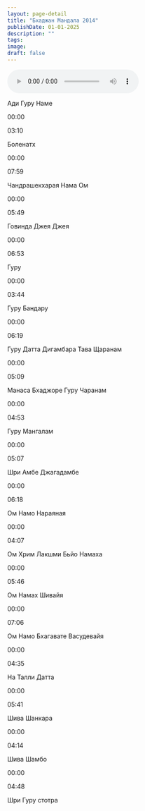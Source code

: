 ```yaml
---
layout: page-detail
title: "Бхаджан Мандала 2014"
publishDate: 01-01-2025
description: ""
tags:
image:
draft: false
---
```


<audio src="/upload/iblock/d0a/d0a4fe5d8e3d6b441751a19571d2a474.mp3" controls=""></audio>

Ади Гуру Наме

00:00 

03:10 

Боленатх

00:00 

07:59 

Чандрашекхарая Нама Ом

00:00 

05:49 

Говинда Джея Джея

00:00 

06:53 

Гуру

00:00 

03:44 

Гуру Бандару

00:00 

06:19 

Гуру Датта Дигамбара Тава Щаранам

00:00 

05:09 

Манаса Бхаджоре Гуру Чаранам

00:00 

04:53 

Гуру Мангалам

00:00 

05:07 

Шри Амбе Джагадамбе

00:00 

06:18 

Ом Намо Нараяная

00:00 

04:07 

Ом Хрим Лакшми Бьйо Намаха

00:00 

05:46 

Ом Намах Шивайя

00:00 

07:06 

Ом Намо Бхагавате Васудевайя

00:00 

04:35 

На Талли Датта

00:00 

05:41 

Шива Шанкара

00:00 

04:14 

Шива Шамбо

00:00 

04:48 

Шри Гуру стотра

  
